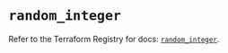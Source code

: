 # `random_integer`

Refer to the Terraform Registry for docs: [`random_integer`](https://registry.terraform.io/providers/hashicorp/random/3.5.1/docs/resources/integer).
